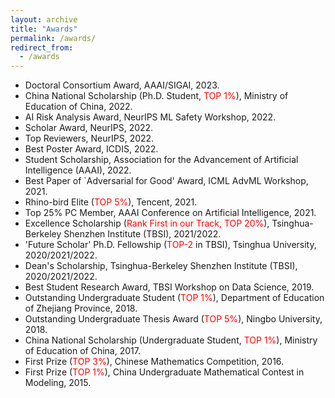 ```yaml
---
layout: archive
title: "Awards"
permalink: /awards/
redirect_from:
  - /awards
---
```


* Doctoral Consortium Award, AAAI/SIGAI, 2023.
* China National Scholarship (Ph.D. Student, <font color='red'>TOP 1%</font>), Ministry of Education of China, 2022.
* AI Risk Analysis Award, NeurIPS ML Safety Workshop, 2022.
* Scholar Award, NeurIPS, 2022.
* Top Reviewers, NeurIPS, 2022.
* Best Poster Award, ICDIS, 2022.
* Student Scholarship, Association for the Advancement of Artificial Intelligence (AAAI), 2022.
* Best Paper of `Adversarial for Good' Award, ICML AdvML Workshop, 2021.
* Rhino-bird Elite (<font color='red'>TOP 5%</font>), Tencent, 2021.
* Top 25% PC Member, AAAI Conference on Artificial Intelligence, 2021. 
* Excellence Scholarship (<font color='red'>Rank First in our Track, TOP 20%</font>), Tsinghua-Berkeley Shenzhen Institute (TBSI), 2021/2022.
* 'Future Scholar' Ph.D. Fellowship (<font color='red'>TOP-2</font> in TBSI), Tsinghua University, 2020/2021/2022.
* Dean's Scholarship, Tsinghua-Berkeley Shenzhen Institute (TBSI), 2020/2021/2022.
* Best Student Research Award, TBSI Workshop on Data Science, 2019.
* Outstanding Undergraduate Student (<font color='red'>TOP 1%</font>), Department of Education of Zhejiang Province, 2018.
* Outstanding Undergraduate Thesis Award (<font color='red'>TOP 5%</font>), Ningbo University, 2018.
* China National Scholarship (Undergraduate Student, <font color='red'>TOP 1%</font>), Ministry of Education of China, 2017.
* First Prize (<font color='red'>TOP 3%</font>), Chinese Mathematics Competition, 2016.
* First Prize (<font color='red'>TOP 1%</font>), China Undergraduate Mathematical Contest in Modeling, 2015.





